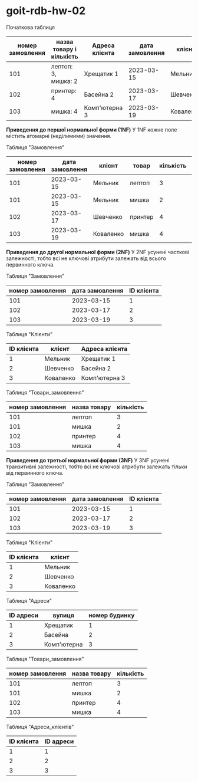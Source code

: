 # goit-rdb-hw-02

Початкова таблиця

| номер замовлення | назва товару і кількість | Адреса клієнта | дата замовлення | клієнт    |
|------------------|--------------------------|----------------|-----------------|-----------|
| 101              | лептоп: 3, мишка: 2      | Хрещатик 1     | 2023-03-15      | Мельник   |
| 102              | принтер: 4               | Басейна 2      | 2023-03-17      | Шевченко  |
| 103              | мишка: 4                 | Комп'ютерна 3  | 2023-03-19      | Коваленко |

**Приведення до першої нормальної форми (1NF)**
У 1NF кожне поле містить атомарні (неділимими) значення.

Таблиця "Замовлення"

| номер замовлення | дата замовлення | клієнт    | товар     | кількість | Адреса клієнта  |
|------------------|-----------------|-----------|-----------|-----------|-----------------|
| 101              | 2023-03-15      | Мельник   | лептоп    | 3         | Хрещатик 1      |
| 101              | 2023-03-15      | Мельник   | мишка     | 2         | Хрещатик 1      |
| 102              | 2023-03-17      | Шевченко  | принтер   | 4         | Басейна 2       |
| 103              | 2023-03-19      | Коваленко | мишка     | 4         | Комп'ютерна 5   |

**Приведення до другої нормальної форми (2NF)**
У 2NF усунені часткові залежності, тобто всі не ключові атрибути залежать від всього первинного ключа.

Таблиця "Замовлення"

| номер замовлення | дата замовлення | ID клієнта |
|------------------|-----------------|------------|
| 101              | 2023-03-15      | 1          |
| 102              | 2023-03-17      | 2          |
| 103              | 2023-03-19      | 3          |


Таблиця "Клієнти"

| ID клієнта | клієнт    | Адреса клієнта |
|------------|-----------|----------------|
| 1          | Мельник   | Хрещатик 1     |
| 2          | Шевченко  | Басейна 2      |
| 3          | Коваленко | Комп'ютерна 3  |


Таблиця "Товари_замовлення"

| номер замовлення | назва товару | кількість |
|------------------|--------------|-----------|
| 101              | лептоп       | 3         |
| 101              | мишка        | 2         |
| 102              | принтер      | 4         |
| 103              | мишка        | 4         |



**Приведення до третьої нормальної форми (3NF)**
У 3NF усунені транзитивні залежності, тобто всі не ключові атрибути залежать тільки від первинного ключа.

Таблиця "Замовлення"

| номер замовлення | дата замовлення | ID клієнта |
|------------------|-----------------|------------|
| 101              | 2023-03-15      | 1          |
| 102              | 2023-03-17      | 2          |
| 103              | 2023-03-19      | 3          |


Таблиця "Клієнти"

| ID клієнта | клієнт    |
|------------|-----------|
| 1          | Мельник   |
| 2          | Шевченко  |
| 3          | Коваленко |


Таблиця "Адреси"

| ID адреси | вулиця      | номер будинку |
|-----------|-------------|---------------|
| 1         | Хрещатик    | 1             |
| 2         | Басейна     | 2             |
| 3         | Комп'ютерна | 3             |


Таблиця "Товари_замовлення"

| номер замовлення | назва товару | кількість |
|------------------|--------------|-----------|
| 101              | лептоп       | 3         |
| 101              | мишка        | 2         |
| 102              | принтер      | 4         |
| 103              | мишка        | 4         |


Таблиця "Адреси_клієнтів"

| ID клієнта | ID адреси |
|------------|-----------|
| 1          | 1         |
| 2          | 2         |
| 3          | 3         |
